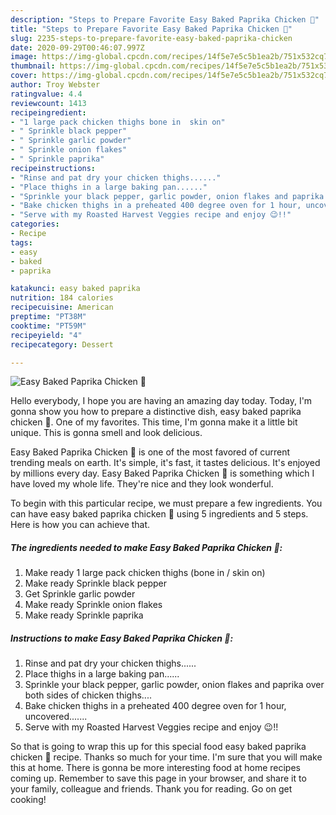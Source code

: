 ```yaml
---
description: "Steps to Prepare Favorite Easy Baked Paprika Chicken 🐔"
title: "Steps to Prepare Favorite Easy Baked Paprika Chicken 🐔"
slug: 2235-steps-to-prepare-favorite-easy-baked-paprika-chicken
date: 2020-09-29T00:46:07.997Z
image: https://img-global.cpcdn.com/recipes/14f5e7e5c5b1ea2b/751x532cq70/easy-baked-paprika-chicken-🐔-recipe-main-photo.jpg
thumbnail: https://img-global.cpcdn.com/recipes/14f5e7e5c5b1ea2b/751x532cq70/easy-baked-paprika-chicken-🐔-recipe-main-photo.jpg
cover: https://img-global.cpcdn.com/recipes/14f5e7e5c5b1ea2b/751x532cq70/easy-baked-paprika-chicken-🐔-recipe-main-photo.jpg
author: Troy Webster
ratingvalue: 4.4
reviewcount: 1413
recipeingredient:
- "1 large pack chicken thighs bone in  skin on"
- " Sprinkle black pepper"
- " Sprinkle garlic powder"
- " Sprinkle onion flakes"
- " Sprinkle paprika"
recipeinstructions:
- "Rinse and pat dry your chicken thighs......"
- "Place thighs in a large baking pan......"
- "Sprinkle your black pepper, garlic powder, onion flakes and paprika over both sides of chicken thighs...."
- "Bake chicken thighs in a preheated 400 degree oven for 1 hour, uncovered......."
- "Serve with my Roasted Harvest Veggies recipe and enjoy 😉!!"
categories:
- Recipe
tags:
- easy
- baked
- paprika

katakunci: easy baked paprika 
nutrition: 184 calories
recipecuisine: American
preptime: "PT38M"
cooktime: "PT59M"
recipeyield: "4"
recipecategory: Dessert

---
```



![Easy Baked Paprika Chicken 🐔](https://img-global.cpcdn.com/recipes/14f5e7e5c5b1ea2b/751x532cq70/easy-baked-paprika-chicken-🐔-recipe-main-photo.jpg)

Hello everybody, I hope you are having an amazing day today. Today, I'm gonna show you how to prepare a distinctive dish, easy baked paprika chicken 🐔. One of my favorites. This time, I'm gonna make it a little bit unique. This is gonna smell and look delicious.



Easy Baked Paprika Chicken 🐔 is one of the most favored of current trending meals on earth. It's simple, it's fast, it tastes delicious. It's enjoyed by millions every day. Easy Baked Paprika Chicken 🐔 is something which I have loved my whole life. They're nice and they look wonderful.


To begin with this particular recipe, we must prepare a few ingredients. You can have easy baked paprika chicken 🐔 using 5 ingredients and 5 steps. Here is how you can achieve that.

<!--inarticleads1-->

##### The ingredients needed to make Easy Baked Paprika Chicken 🐔:

1. Make ready 1 large pack chicken thighs (bone in / skin on)
1. Make ready  Sprinkle black pepper
1. Get  Sprinkle garlic powder
1. Make ready  Sprinkle onion flakes
1. Make ready  Sprinkle paprika




<!--inarticleads2-->

##### Instructions to make Easy Baked Paprika Chicken 🐔:

1. Rinse and pat dry your chicken thighs......
1. Place thighs in a large baking pan......
1. Sprinkle your black pepper, garlic powder, onion flakes and paprika over both sides of chicken thighs....
1. Bake chicken thighs in a preheated 400 degree oven for 1 hour, uncovered.......
1. Serve with my Roasted Harvest Veggies recipe and enjoy 😉!!




So that is going to wrap this up for this special food easy baked paprika chicken 🐔 recipe. Thanks so much for your time. I'm sure that you will make this at home. There is gonna be more interesting food at home recipes coming up. Remember to save this page in your browser, and share it to your family, colleague and friends. Thank you for reading. Go on get cooking!
